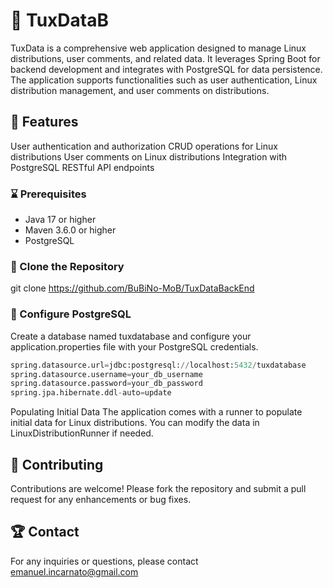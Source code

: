 # 📄 TuxDataB

TuxData is a comprehensive web application designed to manage Linux distributions, user comments, and related data. It leverages Spring Boot for backend development and integrates with PostgreSQL for data persistence. The application supports functionalities such as user authentication, Linux distribution management, and user comments on distributions.

## 🌟 Features
User authentication and authorization
CRUD operations for Linux distributions
User comments on Linux distributions
Integration with PostgreSQL
RESTful API endpoints


### ⌛ Prerequisites
- Java 17 or higher
- Maven 3.6.0 or higher
- PostgreSQL


### 📄 Clone the Repository
git clone https://github.com/BuBiNo-MoB/TuxDataBackEnd

### 📄 Configure PostgreSQL
Create a database named tuxdatabase and configure your application.properties file with your PostgreSQL credentials.

```py
spring.datasource.url=jdbc:postgresql://localhost:5432/tuxdatabase
spring.datasource.username=your_db_username
spring.datasource.password=your_db_password
spring.jpa.hibernate.ddl-auto=update
```


Populating Initial Data
The application comes with a runner to populate initial data for Linux distributions. You can modify the data in LinuxDistributionRunner if needed.


## 🚀 Contributing
Contributions are welcome! Please fork the repository and submit a pull request for any enhancements or bug fixes.

## 🏆 Contact
For any inquiries or questions, please contact emanuel.incarnato@gmail.com
